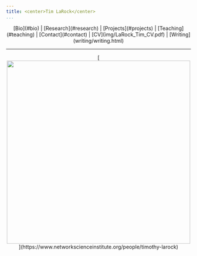 ```yaml
---
title: <center>Tim LaRock</center>
...
```


<center>[Bio](#bio) | [Research](#research) | [Projects](#projects) | [Teaching](#teaching) | [Contact](#contact) | [CV](img/LaRock_Tim_CV.pdf) | [Writing](writing/writing.html)</center>

-----


<center>[<img src="https://uploads-ssl.webflow.com/58920a954e6c16dd742902c7/5bc78f7efaca718cb09689bf_timothy-crop.png" height=500 width=500>](https://www.networkscienceinstitute.org/people/timothy-larock)</center>

